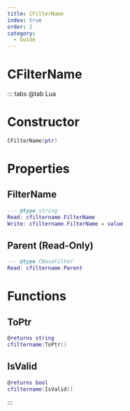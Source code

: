 ```yaml
---
title: CFilterName
index: true
order: 2
category:
  - Guide
---
```


# CFilterName

::: tabs
@tab Lua
# Constructor
```lua
CFilterName(ptr)
```
# Properties
## FilterName 
```lua
--- @type string
Read: cfiltername.FilterName
Write: cfiltername.FilterName = value
```
## Parent (Read-Only)
```lua
--- @type CBaseFilter
Read: cfiltername.Parent
```
# Functions
## ToPtr
```lua
@returns string
cfiltername:ToPtr()
```
## IsValid
```lua
@returns bool
cfiltername:IsValid()
```

:::